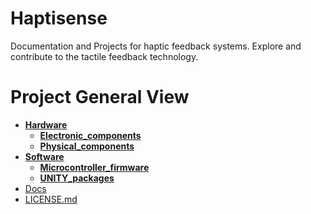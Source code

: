 # Haptisense
Documentation and Projects for haptic feedback systems. Explore and contribute to the tactile feedback technology.


# Project General View
- **[Hardware](./hardware/)**
  - **[Electronic_components](./hardware/electronic_components/)**
  - **[Physical_components](./hardware/physical_components/)**
- **[Software](./software/)**
  - **[Microcontroller_firmware](./software/microcontroller_firmware/)**
  - **[UNITY_packages](./software/unity_packages/)**<br>
- [Docs](./docs/)<br>
- [LICENSE.md](./LICENSE.md)<br>


